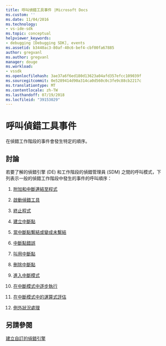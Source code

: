 ```yaml
---
title: 呼叫偵錯工具事件 |Microsoft Docs
ms.custom: ''
ms.date: 11/04/2016
ms.technology:
- vs-ide-sdk
ms.topic: conceptual
helpviewer_keywords:
- debugging [Debugging SDK], events
ms.assetid: b3440ac3-80af-40c6-bef4-cbf00fa67885
author: gregvanl
ms.author: gregvanl
manager: douge
ms.workload:
- vssdk
ms.openlocfilehash: 3ae37a6f6ed180d13623a04afd357efcc109039f
ms.sourcegitcommit: 0e5289414d90a314ca0d560c0c3fe9c88cb2217c
ms.translationtype: MT
ms.contentlocale: zh-TW
ms.lasthandoff: 07/19/2018
ms.locfileid: "39153029"
---
```

# <a name="call-debugger-events"></a>呼叫偵錯工具事件
在偵錯工作階段的事件會發生特定的順序。  
  
## <a name="discussion"></a>討論  
 若要了解的偵錯引擎 (DE) 和工作階段的偵錯管理員 (SDM) 之間的呼叫模式，下列表示一般的偵錯工作階段中發生的事件的呼叫順序：  
  
1.  [附加和中斷連結至程式](../../extensibility/debugger/attaching-and-detaching-to-a-program.md)  
  
2.  [啟動偵錯工具](../../extensibility/debugger/launching-the-debugger.md)  
  
3.  [終止程式](../../extensibility/debugger/terminating-a-program.md)  
  
4.  [建立中斷點](../../extensibility/debugger/creating-a-breakpoint.md)  
  
5.  [當中斷點繫結或變成未繫結](../../extensibility/debugger/when-a-breakpoint-binds-or-becomes-unbound.md)  
  
6.  [中斷點錯誤](../../extensibility/debugger/breakpoint-errors.md)  
  
7.  [叫用中斷點](../../extensibility/debugger/hitting-a-breakpoint.md)  
  
8.  [刪除中斷點](../../extensibility/debugger/deleting-a-breakpoint.md)  
  
9. [進入中斷模式](../../extensibility/debugger/entering-break-mode.md)  
  
10. [在中斷模式中逐步執行](../../extensibility/debugger/stepping-in-break-mode.md)  
  
11. [在中斷模式中的運算式評估](../../extensibility/debugger/expression-evaluation-in-break-mode.md)  
  
12. [例外狀況處理](../../extensibility/debugger/exception-handling-visual-studio-sdk.md)  
  
## <a name="see-also"></a>另請參閱  
 [建立自訂的偵錯引擎](../../extensibility/debugger/creating-a-custom-debug-engine.md)